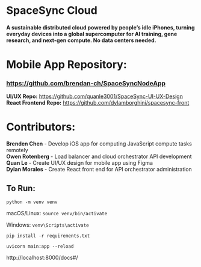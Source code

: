 # SpaceSync Cloud
#### A sustainable distributed cloud powered by people’s idle iPhones, turning everyday devices into a global supercomputer for AI training, gene research, and next-gen compute. No data centers needed.

# Mobile App Repository:
### https://github.com/brendan-ch/SpaceSyncNodeApp
**UI/UX Repo:** https://github.com/quanle3001/SpaceSync-UI-UX-Design \
**React Frontend Repo:** https://github.com/dylamborghini/spacesync-front


# Contributors:
**Brenden Chen** - Develop iOS app for computing JavaScript compute tasks remotely\
**Owen Rotenberg** - Load balancer and cloud orchestrator API development\
**Quan Le** - Create UI/UX design for mobile app using Figma\
**Dylan Morales** - Create React front end for API orchestrator administration



## To Run:

`python -m venv venv`

macOS/Linux:
`source venv/bin/activate`

Windows:
`venv\Scripts\activate`

`pip install -r requirements.txt`

`uvicorn main:app --reload`

http://localhost:8000/docs#/

